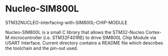 # Nucleo-SIM800L
STM32NUCLEO-interfacing-with-SIM800L-CHIP-MODULE

Nucleo-SIM800L is a small C library that allows the STM32-Nucleo Cortex-M microcontroller (i.e. STM32F401RE) to drive SIM800L Chip Module via USART Interface. Current directory contains a README file which describes the toolchain and the pin-out used.
